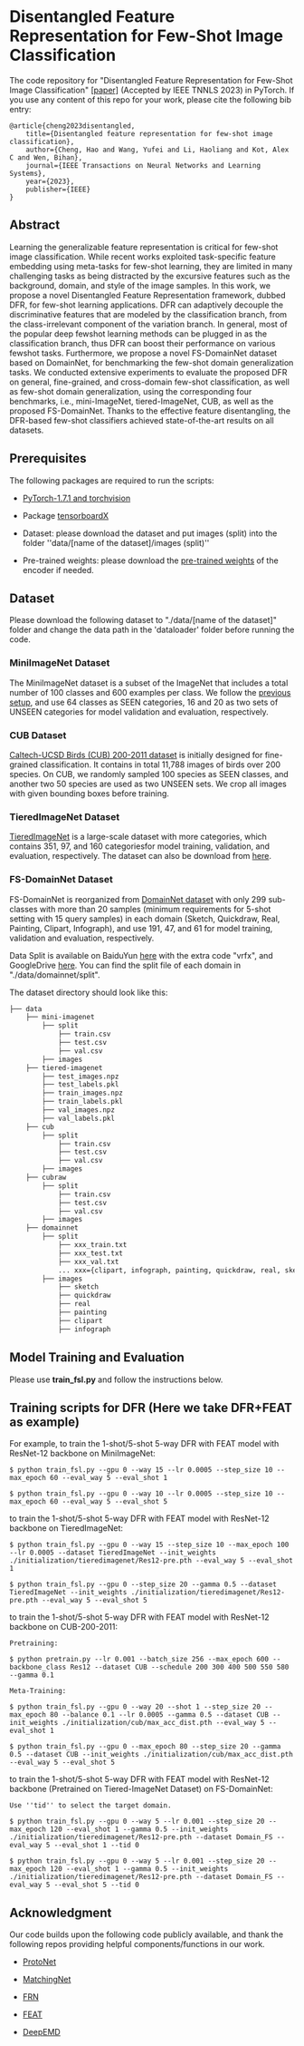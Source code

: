 # Disentangled Feature Representation for Few-Shot Image Classification

The code repository for "Disentangled Feature Representation for Few-Shot Image Classification" [[paper]](https://ieeexplore.ieee.org/abstract/document/10045748) (Accepted by IEEE TNNLS 2023) in PyTorch. If you use any content of this repo for your work, please cite the following bib entry:

    @article{cheng2023disentangled,
        title={Disentangled feature representation for few-shot image classification},
        author={Cheng, Hao and Wang, Yufei and Li, Haoliang and Kot, Alex C and Wen, Bihan},
        journal={IEEE Transactions on Neural Networks and Learning Systems},
        year={2023},
        publisher={IEEE}
    }

## Abstract

Learning the generalizable feature representation is critical for few-shot image classification. While recent works exploited task-specific feature embedding using meta-tasks for few-shot learning, they are limited in many challenging tasks as being distracted by the excursive features such as the background, domain, and style of the image samples. In this work, we propose a novel Disentangled Feature Representation framework, dubbed DFR, for few-shot learning applications. DFR can adaptively decouple the discriminative features that are modeled by the classification branch, from the class-irrelevant component of the variation branch. In general, most of the popular deep fewshot learning methods can be plugged in as the classification branch, thus DFR can boost their performance on various fewshot tasks. Furthermore, we propose a novel FS-DomainNet dataset based on DomainNet, for benchmarking the few-shot domain generalization tasks. We conducted extensive experiments to evaluate the proposed DFR on general, fine-grained, and cross-domain few-shot classification, as well as few-shot domain generalization, using the corresponding four benchmarks, i.e., mini-ImageNet, tiered-ImageNet, CUB, as well as the proposed FS-DomainNet. Thanks to the effective feature disentangling, the DFR-based few-shot classifiers achieved state-of-the-art results on all datasets.


## Prerequisites

The following packages are required to run the scripts:

- [PyTorch-1.7.1 and torchvision](https://pytorch.org)

- Package [tensorboardX](https://github.com/lanpa/tensorboardX)

- Dataset: please download the dataset and put images (split) into the folder ''data/[name of the dataset]/images (split)''

- Pre-trained weights: please download the [pre-trained weights](https://drive.google.com/file/d/1HYceUi21WTB9o690Rc1uevy0cNievVmb/view?usp=sharing) of the encoder if needed.

## Dataset

Please download the following dataset to "./data/[name of the dataset]" folder and change the data path in the 'dataloader' folder before running the code.

### MiniImageNet Dataset

The MiniImageNet dataset is a subset of the ImageNet that includes a total number of 100 classes and 600 examples per class. We follow the [previous setup](https://github.com/twitter/meta-learning-lstm), and use 64 classes as SEEN categories, 16 and 20 as two sets of UNSEEN categories for model validation and evaluation, respectively.

### CUB Dataset
[Caltech-UCSD Birds (CUB) 200-2011 dataset](http://www.vision.caltech.edu/visipedia/CUB-200-2011.html) is initially designed for fine-grained classification. It contains in total 11,788 images of birds over 200 species. On CUB, we randomly sampled 100 species as SEEN classes, and another two 50 species are used as two UNSEEN sets. We crop all images with given bounding boxes before training.

### TieredImageNet Dataset
[TieredImageNet](https://github.com/renmengye/few-shot-ssl-public) is a large-scale dataset  with more categories, which contains 351, 97, and 160 categoriesfor model training, validation, and evaluation, respectively. The dataset can also be download from [here](https://github.com/kjunelee/MetaOptNet).

### FS-DomainNet Dataset

FS-DomainNet is reorganized from [DomainNet dataset](http://ai.bu.edu/M3SDA/#dataset) with only 299 sub-classes with more than 20 samples (minimum requirements for 5-shot setting with 15 query samples) in each domain (Sketch, Quickdraw, Real, Painting, Clipart, Infograph), and use 191, 47, and 61 for model training, validation and evaluation, respectively. 

Data Split is available on BaiduYun [here](https://pan.baidu.com/s/1AL3EcAbUXDsEu4VQ2_AIWA) with the extra code "vrfx", and GoogleDrive [here](https://drive.google.com/file/d/1H3PsLXR6sJK6dKTIOpP3qznsypAQ4Ix6/view?usp=sharing). You can find the split file of each domain in "./data/domainnet/split".


The dataset directory should look like this:
```bash
├── data
    ├── mini-imagenet
        ├── split
            ├── train.csv
            ├── test.csv
            ├── val.csv
        ├── images
    ├── tiered-imagenet
        ├── test_images.npz
        ├── test_labels.pkl   
        ├── train_images.npz  
        ├── train_labels.pkl
        ├── val_images.npz
        ├── val_labels.pkl
    ├── cub
        ├── split
            ├── train.csv
            ├── test.csv
            ├── val.csv
        ├── images
    ├── cubraw
        ├── split
            ├── train.csv
            ├── test.csv
            ├── val.csv       
        ├── images
    ├── domainnet
        ├── split
            ├── xxx_train.txt
            ├── xxx_test.txt
            ├── xxx_val.txt
            ... xxx={clipart, infograph, painting, quickdraw, real, sketch}
        ├── images
            ├── sketch
            ├── quickdraw
            ├── real
            ├── painting
            ├── clipart
            ├── infograph
```


## Model Training and Evaluation
Please use **train_fsl.py** and follow the instructions below.


## Training scripts for DFR (Here we take DFR+FEAT as example)

For example, to train the 1-shot/5-shot 5-way DFR with FEAT model with ResNet-12 backbone on MiniImageNet:

    $ python train_fsl.py --gpu 0 --way 15 --lr 0.0005 --step_size 10 --max_epoch 60 --eval_way 5 --eval_shot 1

    $ python train_fsl.py --gpu 0 --way 10 --lr 0.0005 --step_size 10 --max_epoch 60 --eval_way 5 --eval_shot 5

to train the 1-shot/5-shot 5-way DFR with FEAT model with ResNet-12 backbone on TieredImageNet:

    $ python train_fsl.py --gpu 0 --way 15 --step_size 10 --max_epoch 100 --lr 0.0005 --dataset TieredImageNet --init_weights ./initialization/tieredimagenet/Res12-pre.pth --eval_way 5 --eval_shot 1

    $ python train_fsl.py --gpu 0 --step_size 20 --gamma 0.5 --dataset TieredImageNet --init_weights ./initialization/tieredimagenet/Res12-pre.pth --eval_way 5 --eval_shot 5

to train the 1-shot/5-shot 5-way DFR with FEAT model with ResNet-12 backbone on CUB-200-2011:

    Pretraining:

    $ python pretrain.py --lr 0.001 --batch_size 256 --max_epoch 600 --backbone_class Res12 --dataset CUB --schedule 200 300 400 500 550 580 --gamma 0.1

    Meta-Training:

    $ python train_fsl.py --gpu 0 --way 20 --shot 1 --step_size 20 --max_epoch 80 --balance 0.1 --lr 0.0005 --gamma 0.5 --dataset CUB --init_weights ./initialization/cub/max_acc_dist.pth --eval_way 5 --eval_shot 1

    $ python train_fsl.py --gpu 0 --max_epoch 80 --step_size 20 --gamma 0.5 --dataset CUB --init_weights ./initialization/cub/max_acc_dist.pth --eval_way 5 --eval_shot 5 

to train the 1-shot/5-shot 5-way DFR with FEAT model with ResNet-12 backbone (Pretrained on Tiered-ImageNet Dataset) on FS-DomainNet:

    Use ''tid'' to select the target domain.

    $ python train_fsl.py --gpu 0 --way 5 --lr 0.001 --step_size 20 --max_epoch 120 --eval_shot 1 --gamma 0.5 --init_weights ./initialization/tieredimagenet/Res12-pre.pth --dataset Domain_FS --eval_way 5 --eval_shot 1 --tid 0 

    $ python train_fsl.py --gpu 0 --way 5 --lr 0.001 --step_size 20 --max_epoch 120 --eval_shot 1 --gamma 0.5 --init_weights ./initialization/tieredimagenet/Res12-pre.pth --dataset Domain_FS --eval_way 5 --eval_shot 5 --tid 0 

## Acknowledgment

Our code builds upon the following code publicly available, and thank the following repos providing helpful components/functions in our work.

- [ProtoNet](https://github.com/cyvius96/prototypical-network-pytorch)

- [MatchingNet](https://github.com/gitabcworld/MatchingNetworks)

- [FRN](https://github.com/Tsingularity/FRN)

- [FEAT](https://github.com/Sha-Lab/FEAT)

- [DeepEMD](https://github.com/icoz69/DeepEMD)